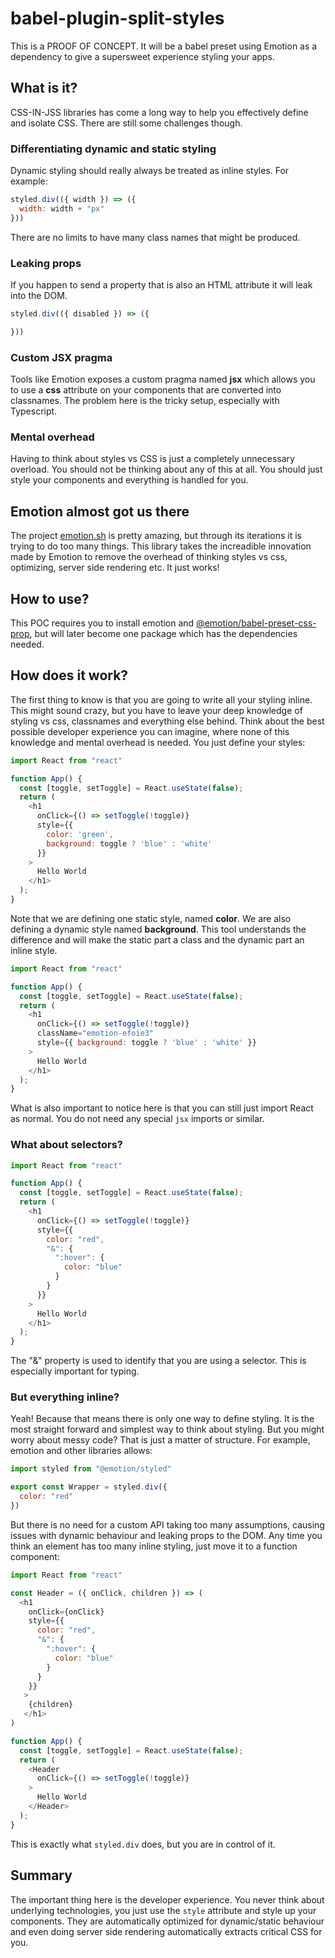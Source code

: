 # babel-plugin-split-styles

This is a PROOF OF CONCEPT. It will be a babel preset using Emotion as a dependency to give a supersweet experience styling your apps.

## What is it?
CSS-IN-JSS libraries has come a long way to help you effectively define and isolate CSS. There are still some challenges though.

### Differentiating dynamic and static styling
Dynamic styling should really always be treated as inline styles. For example:

```js
styled.div(({ width }) => ({
  width: width + "px"
}))
```

There are no limits to have many class names that might be produced. 

### Leaking props
If you happen to send a property that is also an HTML attribute it will leak into the DOM.

```js
styled.div(({ disabled }) => ({

}))
```

### Custom JSX pragma
Tools like Emotion exposes a custom pragma named **jsx** which allows you to use a **css** attribute on your components that are converted into classnames. The problem here is the tricky setup, especially with Typescript.

### Mental overhead
Having to think about styles vs CSS is just a completely unnecessary overload. You should not be thinking about any of this at all. You should just style your components and everything is handled for you.

## Emotion almost got us there
The project [emotion.sh](https://emotion.sh) is pretty amazing, but through its iterations it is trying to do too many things. This library takes the increadible innovation made by Emotion to remove the overhead of thinking styles vs css, optimizing, server side rendering etc. It just works!

## How to use?
This POC requires you to install emotion and [@emotion/babel-preset-css-prop](https://github.com/emotion-js/emotion/tree/master/packages/babel-preset-css-prop), but will later become one package which has the dependencies needed.

## How does it work?
The first thing to know is that you are going to write all your styling inline. This might sound crazy, but you have to leave your deep knowledge of styling vs css, classnames and everything else behind. Think about the best possible developer experience you can imagine, where none of this knowledge and mental overhead is needed. You just define your styles:

```js
import React from "react"

function App() {
  const [toggle, setToggle] = React.useState(false);
  return (
    <h1
      onClick={() => setToggle(!toggle)}
      style={{
        color: 'green',
        background: toggle ? 'blue' : 'white'
      }}
    >
      Hello World
    </h1>
  );
}
```

Note that we are defining one static style, named **color**. We are also defining a dynamic style named **background**. This tool understands the difference and will make the static part a class and the dynamic part an inline style. 

```js
import React from "react"

function App() {
  const [toggle, setToggle] = React.useState(false);
  return (
    <h1
      onClick={() => setToggle(!toggle)}
      className="emotion-efoie3"
      style={{ background: toggle ? 'blue' : 'white' }}
    >
      Hello World
    </h1>
  );
}
```

What is also important to notice here is that you can still just import React as normal. You do not need any special `jsx` imports or similar. 

### What about selectors?

```js
import React from "react"

function App() {
  const [toggle, setToggle] = React.useState(false);
  return (
    <h1
      onClick={() => setToggle(!toggle)}
      style={{
        color: "red",
        "&": {
          ":hover": {
            color: "blue"
          }
        }
      }}
    >
      Hello World
    </h1>
  );
}
```

The "&" property is used to identify that you are using a selector. This is especially important for typing.

### But everything inline?
Yeah! Because that means there is only one way to define styling. It is the most straight forward and simplest way to think about styling. But you might worry about messy code? That is just a matter of structure. For example, emotion and other libraries allows:

```js
import styled from "@emotion/styled"

export const Wrapper = styled.div({
  color: "red"
})
```

But there is no need for a custom API taking too many assumptions, causing issues with dynamic behaviour and leaking props to the DOM. Any time you think an element has too many inline styling, just move it to a function component:

```js
import React from "react"

const Header = ({ onClick, children }) => (
  <h1
    onClick={onClick}
    style={{
      color: "red",
      "&": {
        ":hover": {
          color: "blue"
        }
      }
    }}
   >
    {children}
   </h1>
)

function App() {
  const [toggle, setToggle] = React.useState(false);
  return (
    <Header
      onClick={() => setToggle(!toggle)}
    >
      Hello World
    </Header>
  );
}
```

This is exactly what `styled.div` does, but you are in control of it.

## Summary
The important thing here is the developer experience. You never think about underlying technologies, you just use the `style` attribute and style up your components. They are automatically optimized for dynamic/static behaviour and even doing server side rendering automatically extracts critical CSS for you.


